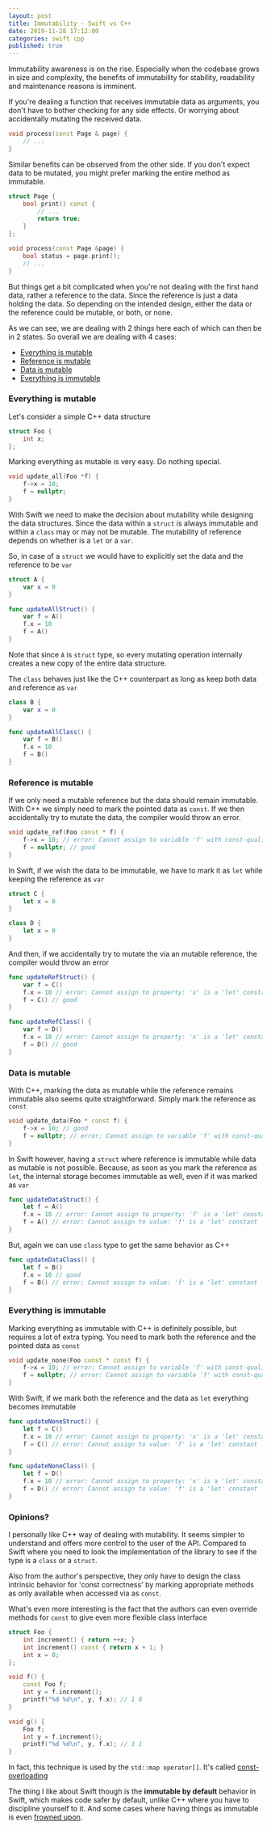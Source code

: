 ```yaml
---
layout: post
title: Immutability - Swift vs C++
date: 2019-11-28 17:12:00
categories: swift cpp
published: true
---
```


Immutability awareness is on the rise. Especially when the codebase grows in size and complexity, the benefits of immutability for stability, readability and maintenance reasons is imminent. 

If you're dealing a function that receives immutable data as arguments, you don't have to bother checking for any side effects. Or worrying about accidentally mutating the received data.
```cpp
void process(const Page & page) {
    // ...
}
```

Similar benefits can be observed from the other side. If you don't expect data to be mutated, you might prefer marking the entire method as immutable.

```cpp
struct Page {
    bool print() const {
        // ...
        return true;
    }
};

void process(const Page &page) {
    bool status = page.print();
    // ...
}
```

But things get a bit complicated when you're not dealing with the first hand data, rather a reference to the data. Since the reference is just a data holding the data. So depending on the intended design, either the data or the reference could be mutable, or both, or none. 

As we can see, we are dealing with 2 things here each of which can then be in 2 states. So overall we are dealing with 4 cases:

- [Everything is mutable](#everything-is-mutable)
- [Reference is mutable](#reference-is-mutable)
- [Data is mutable](#data-is-mutable)
- [Everything is immutable](#everything-is-immutable)


### Everything is mutable

Let's consider a simple C++ data structure

```cpp
struct Foo {
    int x;
};
```

Marking everything as mutable is very easy. Do nothing special.

```cpp
void update_all(Foo *f) {
    f->x = 10;
    f = nullptr;
}
```

With Swift we need to make the decision about mutability while designing the data structures. Since the data within a `struct` is always immutable and within a `class` may or may not be mutable. The mutability of reference depends on whether is a `let` or a `var`.

So, in case of a `struct` we would have to explicitly set the data and the reference to be `var`

```swift
struct A {
    var x = 0
}

func updateAllStruct() {
    var f = A()
    f.x = 10
    f = A()
}
```

Note that since `A` is `struct` type, so every mutating operation internally creates a new copy of the entire data structure.

The `class` behaves just like the C++ counterpart as long as keep both data and reference as `var`

```swift
class B {
    var x = 0
}

func updateAllClass() {
    var f = B()
    f.x = 10
    f = B()
}
```

### Reference is mutable

If we only need a mutable reference but the data should remain immutable. With C++ we simply need to mark the pointed data as `const`. If we then accidentally try to mutate the data, the compiler would throw an error.

```cpp
void update_ref(Foo const * f) {
    f->x = 10; // error: Cannot assign to variable 'f' with const-qualified type 'const Foo *'
    f = nullptr; // good
}
```

In Swift, if we wish the data to be immutable, we have to mark it as `let` while keeping the reference as `var`

```swift
struct C {
    let x = 0
}

class D {
    let x = 0
}
```

And then, if we accidentally try to mutate the via an mutable reference, the compiler would throw an error

```swift
func updateRefStruct() {
    var f = C()
    f.x = 10 // error: Cannot assign to property: 'x' is a 'let' constant
    f = C() // good
}

func updateRefClass() {
    var f = D()
    f.x = 10 // error: Cannot assign to property: 'x' is a 'let' constant
    f = D() // good
}
```

### Data is mutable

With C++, marking the data as mutable while the reference remains immutable also seems quite straightforward. Simply mark the reference as `const`

```cpp
void update_data(Foo * const f) {
    f->x = 10; // good
    f = nullptr; // error: Cannot assign to variable 'f' with const-qualified type 'Foo *const'
}
```

In Swift however, having a `struct` where reference is immutable while data as mutable is not possible. Because, as soon as you mark the reference as `let`, the internal storage becomes immutable as well, even if it was marked as `var`

```swift
func updateDataStruct() {
    let f = A()
    f.x = 10 // error: Cannot assign to property: 'f' is a 'let' constant
    f = A() // error: Cannot assign to value: 'f' is a 'let' constant
}
```

But, again we can use `class` type to get the same behavior as C++

```swift
func updateDataClass() {
    let f = B()
    f.x = 10 // good
    f = B() // error: Cannot assign to value: 'f' is a 'let' constant
}
```

### Everything is immutable

Marking everything as immutable with C++ is definitely possible, but requires a lot of extra typing. You need to mark both the reference and the pointed data as `const`

```cpp
void update_none(Foo const * const f) {
    f->x = 10; // error: Cannot assign to variable 'f' with const-qualified type 'const Foo *const'
    f = nullptr; // error: Cannot assign to variable 'f' with const-qualified type 'const Foo *const'
}
```

With Swift, if we mark both the reference and the data as `let` everything becomes immutable

```swift
func updateNoneStruct() {
    let f = C()
    f.x = 10 // error: Cannot assign to property: 'x' is a 'let' constant
    f = C() // error: Cannot assign to value: 'f' is a 'let' constant
}

func updateNoneClass() {
    let f = D()
    f.x = 10 // error: Cannot assign to property: 'x' is a 'let' constant
    f = D() // error: Cannot assign to value: 'f' is a 'let' constant
}
```

### Opinions?

I personally like C++ way of dealing with mutability. It seems simpler to understand and offers more control to the user of the API. Compared to Swift where you need to look the implementation of the library to see if the type is a `class` or a `struct`.

Also from the author's perspective, they only have to design the class intrinsic behavior for 'const correctness' by marking appropriate methods as only available when accessed via as `const`. 

What's even more interesting is the fact that the authors can even override methods for `const` to give even more flexible class interface

```cpp
struct Foo {
    int increment() { return ++x; }
    int increment() const { return x + 1; }
    int x = 0;
};

void f() {
    const Foo f;
    int y = f.increment();
    printf("%d %d\n", y, f.x); // 1 0
}

void g() {
    Foo f;
    int y = f.increment();
    printf("%d %d\n", y, f.x); // 1 1
}
```

In fact, this technique is used by the `std::map operator[]`. It's called [const-overloading](https://isocpp.org/wiki/faq/const-correctness#const-overloading)

The thing I like about Swift though is the **immutable by default** behavior in Swift, which makes code safer by default, unlike C++ where you have to discipline yourself to it. And some cases where having things as immutable is even [frowned upon](https://stackoverflow.com/questions/6954906/does-c11-allow-vectorconst-t).